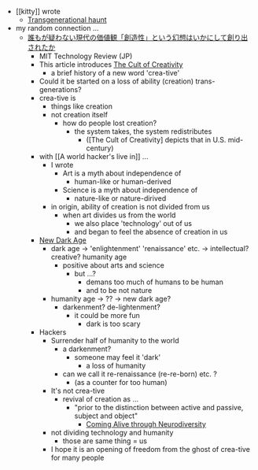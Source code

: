 - [[kitty]] wrote
	- [Transgenerational haunt](https://publish.obsidian.md/ptp/Kitty/Transgenerational+haunt)
- my random connection ...
	- [誰もが疑わない現代の価値観「創造性」という幻想はいかにして創り出されたか](https://www.technologyreview.jp/s/360061/how-creativity-became-the-reigning-value-of-our-time/)
		- MIT Technology Review (JP)
		- This article introduces [The Cult of Creativity](https://www.kawade.co.jp/np/isbn/9784309229348/)
			- a brief history of a new word 'crea-tive'
		- Could it be started on a loss of ability (creation) trans-generations? 
		- crea-tive is 
			- things like creation
			- not creation itself
				- how do people lost creation?
					- the system takes, the system redistributes
						- ([The Cult of Creativity] depicts that in U.S. mid-century)
		- with [[A world hacker's live in]] ...
			- I wrote 
				- Art is a myth about independence of 
					- human-like or human-derived
				- Science is a myth about independence of 
					- nature-like or nature-dirived
			- in origin, ability of creation is not divided from us
				- when art divides us from the world
					- we also place 'technology' out of us
					- and began to feel the absence of creation in us
		- [New Dark Age](https://jamesbridle.com/books/new-dark-age)
			- dark age -> 'enlightenment' 'renaissance' etc. -> intellectual? creative? humanity age
				- positive about arts and science
					- but ...?
						- demans too much of humans to be human
						- and to be not nature
			- humanity age -> ?? -> new dark age?
				- darkenment? de-lightenment?
					- it could be more fun
						- dark is too scary
		- Hackers
			- Surrender half of humanity to the world
				- a darkenment?
					- someone may feel it 'dark'
						- a loss of humanity
				- can we call it re-renaissance (re-re-born) etc. ?
					- (as a counter for too human)
			- It's not crea-tive
				- revival of creation as ...
					- "prior to the distinction between active and passive, subject and object"
						- [Coming Alive through Neurodiversity](https://publish.obsidian.md/ptp/Kitty/Coming+Alive+through+Neurodiversity)
			- not dividing technology and humanity
				- those are same thing = us
			- I hope it is an opening of freedom from the ghost of crea-tive for many people